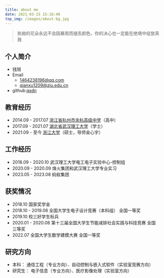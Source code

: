 ```yaml
---
title: about me
date: 2021-03-15 15:16:40
top_img: /images/about-bg.jpg
---
```

> 执拗的花朵永远不会因暴雨而褪去颜色，你的决心也一定能在绝境中绽放真我

## 个人简介
- 钱旭
- Email
    - [1464238196@qq.com](mailto:1464238196@qq.com)
    - qianxu1209@zju.edu.cn
- github:[qxdn](https://www.github.com/qxdn)

## 教育经历
- 2014.09 - 2017.07 [浙江省杭州市余杭高级中学](http://www.zjhzyg.net/)（高中）
- 2017.09 - 2021.07 [湖北省武汉理工大学](https://www.whut.edu.cn/)（学士）
- 2021.09 - 至今 [浙江大学](https://www.zju.edu.cn/)（硕士，导师金心宇）

## 工作经历
- 2018.09 - 2020.10 武汉理工大学电工电子实验中心-控制组
- 2020.09 - 2020.09 烽火集团和武汉理工大学专业实习
- 2023.05 - 2023.08 蚂蚁集团

## 获奖情况
- 2018.10 国家奖学金
- 2018.10 - 2019.08 全国大学生电子设计竞赛（本科组） 全国一等奖
- 2019.10 校三好学生标兵
- 2020.01 - 2020.08 第十三届全国大学生节能减排社会实践与科技竞赛 全国三等奖
- 2022.07 全国大学生数学建模大赛 全国一等奖

## 研究方向
- 本科： 通信工程（专业方向）、自动控制与嵌入式软件（实验室竞赛方向）
- 研究生： 电子信息（专业方向）、医疗影像处理（实验室方向）